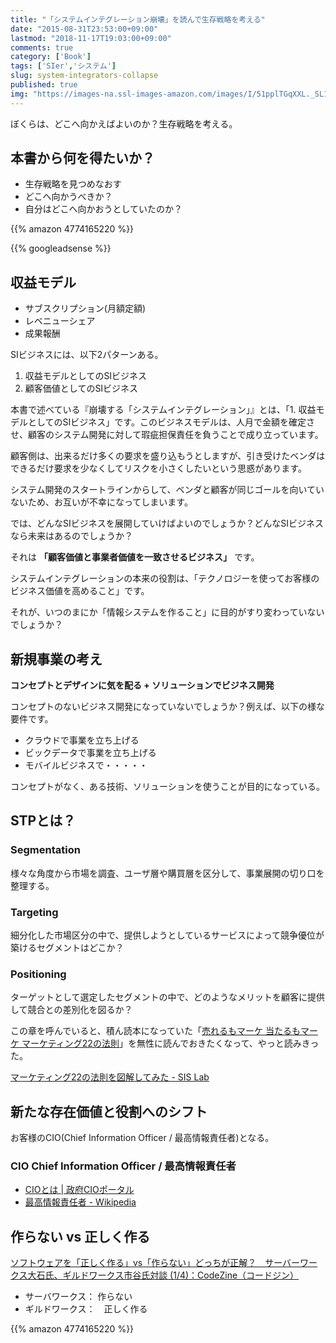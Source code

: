 ```yaml
---
title: "「システムインテグレーション崩壊」を読んで生存戦略を考える"
date: "2015-08-31T23:53:00+09:00"
lastmod: "2018-11-17T19:03:00+09:00"
comments: true
category: ['Book']
tags: ['SIer','システム']
slug: system-integrators-collapse
published: true
img: "https://images-na.ssl-images-amazon.com/images/I/51pplTGqXXL._SL160_.jpg"
---
```


ぼくらは、どこへ向かえばよいのか？生存戦略を考える。

## 本書から何を得たいか？

- 生存戦略を見つめなおす
- どこへ向かうべきか？
- 自分はどこへ向かおうとしていたのか？

{{% amazon 4774165220 %}}


{{% googleadsense %}}

## 収益モデル

- サブスクリプション(月額定額)
- レベニューシェア
- 成果報酬


SIビジネスには、以下2パターンある。

1. 収益モデルとしてのSIビジネス
2. 顧客価値としてのSIビジネス

本書で述べている『崩壊する「システムインテグレーション」』とは、「1. 収益モデルとしてのSIビジネス」です。このビジネスモデルは、人月で金額を確定させ、顧客のシステム開発に対して瑕疵担保責任を負うことで成り立っています。


顧客側は、出来るだけ多くの要求を盛り込もうとしますが、引き受けたベンダはできるだけ要求を少なくしてリスクを小さくしたいという思惑があります。

システム開発のスタートラインからして、ベンダと顧客が同じゴールを向いていないため、お互いが不幸になってしまいます。

では、どんなSIビジネスを展開していけばよいのでしょうか？どんなSIビジネスなら未来はあるのでしょうか？


それは **「顧客価値と事業者価値を一致させるビジネス」** です。



システムインテグレーションの本来の役割は、「テクノロジーを使ってお客様のビジネス価値を高めること」です。


それが、いつのまにか「情報システムを作ること」に目的がすり変わっていないでしょうか？


## 新規事業の考え

**コンセプトとデザインに気を配る + ソリューションでビジネス開発**

コンセプトのないビジネス開発になっていないでしょうか？例えば、以下の様な要件です。

- クラウドで事業を立ち上げる
- ビックデータで事業を立ち上げる
- モバイルビジネスで・・・・・

コンセプトがなく、ある技術、ソリューションを使うことが目的になっている。


## STPとは？

### Segmentation

様々な角度から市場を調査、ユーザ層や購買層を区分して、事業展開の切り口を整理する。

### Targeting

細分化した市場区分の中で、提供しようとしているサービスによって競争優位が築けるセグメントはどこか？

### Positioning

ターゲットとして選定したセグメントの中で、どのようなメリットを顧客に提供して競合との差別化を図るか？


この章を呼んでいると、積ん読本になっていた「[売れるもマーケ 当たるもマーケ マーケティング22の法則](https://amzn.to/2PvLLWl)」を無性に読んでおきたくなって、やっと読みきった。

[マーケティング22の法則を図解してみた \- SIS Lab](https://www.meganii.com/blog/2015/08/29/marketing-22-raws/)


## 新たな存在価値と役割へのシフト

お客様のCIO(Chief Information Officer / 最高情報責任者)となる。


### CIO Chief Information Officer / 最高情報責任者

- [CIOとは | 政府CIOポータル](https://cio.go.jp/what)
- [最高情報責任者 - Wikipedia](https://ja.wikipedia.org/wiki/%E6%9C%80%E9%AB%98%E6%83%85%E5%A0%B1%E8%B2%AC%E4%BB%BB%E8%80%85)


## 作らない vs 正しく作る

[ソフトウェアを「正しく作る」vs「作らない」どっちが正解？　サーバーワークス大石氏、ギルドワークス市谷氏対談 (1/4)：CodeZine（コードジン）](http://codezine.jp/article/detail/7914)


- サーバワークス： 作らない
- ギルドワークス：　正しく作る


{{% amazon 4774165220 %}}
